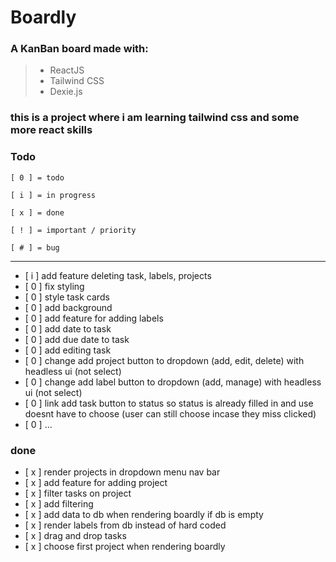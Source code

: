 # Boardly

### A KanBan board made with:

> - ReactJS
> - Tailwind CSS
> - Dexie.js

### this is a project where i am learning tailwind css and some more react skills

### Todo

`[ 0 ] = todo`

`[ i ] = in progress`

`[ x ] = done`

`[ ! ] = important / priority`

`[ # ] = bug`

---

- [ i ] add feature deleting task, labels, projects
- [ 0 ] fix styling
- [ 0 ] style task cards
- [ 0 ] add background
- [ 0 ] add feature for adding labels
- [ 0 ] add date to task
- [ 0 ] add due date to task
- [ 0 ] add editing task
- [ 0 ] change add project button to dropdown (add, edit, delete) with headless ui (not select)
- [ 0 ] change add label button to dropdown (add, manage) with headless ui (not select)
- [ 0 ] link add task button to status so status is already filled in and use doesnt have to choose (user can still choose incase they miss clicked)
- [ 0 ] ...

### done

- [ x ] render projects in dropdown menu nav bar
- [ x ] add feature for adding project
- [ x ] filter tasks on project
- [ x ] add filtering
- [ x ] add data to db when rendering boardly if db is empty
- [ x ] render labels from db instead of hard coded
- [ x ] drag and drop tasks
- [ x ] choose first project when rendering boardly
